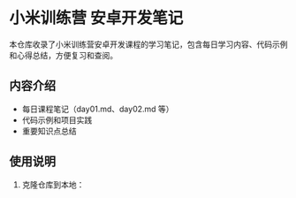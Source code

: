# 小米训练营 安卓开发笔记

本仓库收录了小米训练营安卓开发课程的学习笔记，包含每日学习内容、代码示例和心得总结，方便复习和查阅。

## 内容介绍
- 每日课程笔记（day01.md、day02.md 等）
- 代码示例和项目实践
- 重要知识点总结

## 使用说明
1. 克隆仓库到本地：
